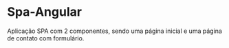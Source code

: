 # Spa-Angular
Aplicação SPA com 2 componentes, sendo uma página inicial e uma página de contato com formulário.

